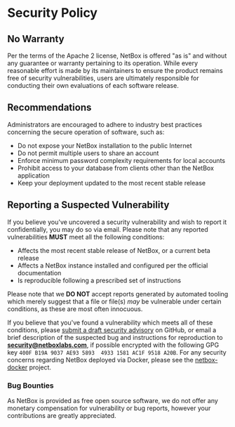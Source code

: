 # Security Policy

## No Warranty

Per the terms of the Apache 2 license, NetBox is offered "as is" and without any guarantee or warranty pertaining to its operation. While every reasonable effort is made by its maintainers to ensure the product remains free of security vulnerabilities, users are ultimately responsible for conducting their own evaluations of each software release.

## Recommendations

Administrators are encouraged to adhere to industry best practices concerning the secure operation of software, such as:

* Do not expose your NetBox installation to the public Internet
* Do not permit multiple users to share an account
* Enforce minimum password complexity requirements for local accounts
* Prohibit access to your database from clients other than the NetBox application
* Keep your deployment updated to the most recent stable release

## Reporting a Suspected Vulnerability

If you believe you've uncovered a security vulnerability and wish to report it confidentially, you may do so via email. Please note that any reported vulnerabilities **MUST** meet all the following conditions:

* Affects the most recent stable release of NetBox, or a current beta release
* Affects a NetBox instance installed and configured per the official documentation
* Is reproducible following a prescribed set of instructions

Please note that we **DO NOT** accept reports generated by automated tooling which merely suggest that a file or file(s) _may_ be vulnerable under certain conditions, as these are most often innocuous.

If you believe that you've found a vulnerability which meets all of these conditions, please [submit a draft security advisory](https://github.com/netbox-community/netbox/security/advisories/new) on GitHub, or email a brief description of the suspected bug and instructions for reproduction to **security@netboxlabs.com**, if possible encrypted with the following GPG key `400F B19A 9037 AE93 5893  4933 1581 AC1F 9518 A20B`. For any security concerns regarding NetBox deployed via Docker, please see the [netbox-docker](https://github.com/netbox-community/netbox-docker) project.

### Bug Bounties

As NetBox is provided as free open source software, we do not offer any monetary compensation for vulnerability or bug reports, however your contributions are greatly appreciated.
